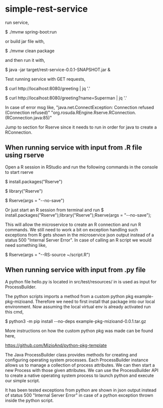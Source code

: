 # simple-rest-service

run service,

$ ./mvnw spring-boot:run

or build jar file with,

$ ./mvnw clean package

and then run it with,

$ java -jar target/rest-service-0.0.1-SNAPSHOT.jar &

Test running service with GET requests,

$ curl http://localhost:8080/greeting | jq '.'

$ curl http://localhost:8080/greeting?name=Superman | jq '.'

In case of error msg like,
"java.net.ConnectException: Connection refused (Connection refused)"
"org.rosuda.REngine.Rserve.RConnection.<init>(RConnection.java:85)"

Jump to section for Rserve since it needs to run in order for java to create a RConnection.

## When running service with input from .R file using rserve
Open a R session in RStudio and run the following commands in the console to start rserve

$ install.packages("Rserve")

$ library("Rserve")

$ Rserve(args = "--no-save")

Or just start an R session from terminal and run
$ install.packages("Rserve");library("Rserve");Rserve(args = "--no-save");

This will allow the microservice to create an R connection and run R commands.
We still need to work a bit on exception handling such exceptions from R gets shown in the microservice json output instead of a status 500 "Internal Server Error". In case of calling an R script we would need something like,

$ Rserve(args = "--RS-source ~/script.R")

## When running service with input from .py file
A python file hello.py is located in src/test/resources/ in is used as input for ProcessBuilder.

The python scripts imports a method from a custom python pkg example-pkg-mizioand. Therefore we need to first install that package into our local environment. Now assuming the local virtual env is already activated run this cmd, 

$ python3 -m pip install --no-deps example-pkg-mizioand-0.0.1.tar.gz

More instructions on how the custom python pkg was made can be found here,

https://github.com/MizioAnd/python-pkg-template

The Java ProcessBuilder class provides methods for creating and configuring operating system processes. Each ProcessBuilder instance allows us to manage a collection of process attributes. We can then start a new Process with those given attributes. We can use the ProcessBuilder API to create a native operating system process to launch python and execute our simple script.

It has been tested exceptions from python are shown in json output instead of status 500 "Internal Server Error" in case of a python exception thrown inside the python script.